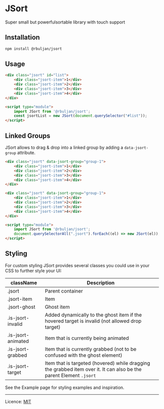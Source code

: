 # JSort

Super small but powerfulsortable library with touch support

## Installation

```bash
npm install @rbuljan/jsort
```

## Usage

```html
<div class="jsort" id="list">
    <div class="jsort-item">1</div>
    <div class="jsort-item">2</div>
    <div class="jsort-item">3</div>
    <div class="jsort-item">4</div>
</div>

<script type="module">
    import JSort from '@rbuljan/jsort';
    const jsortList = new JSort(document.querySelector("#list"));
</script>
```

## Linked Groups

JSort allows to drag &amp; drop into a linked group by adding a `data-jsort-group` attribute.

```html
<div class="jsort" data-jsort-group="group-1">
    <div class="jsort-item">1</div>
    <div class="jsort-item">2</div>
    <div class="jsort-item">3</div>
    <div class="jsort-item">4</div>
</div>

<div class="jsort" data-jsort-group="group-1">
    <div class="jsort-item">1</div>
    <div class="jsort-item">2</div>
    <div class="jsort-item">3</div>
    <div class="jsort-item">4</div>
</div>

<script type="module">
    import JSort from '@rbuljan/jsort';
    document.querySelectorAll(".jsort").forEach((el) => new JSort(el));
</script>
```

## Styling

For custom styling JSort provides several classes you could use in your CSS to further style your UI:

| className | Description |
| --- | --- |
| .jsort | Parent container |
| .jsort-item | Item |
| .jsort-ghost | Ghost item |
| .is-jsort-invalid | Added dynamically to the ghost item if the hovered target is invalid (not allowed drop target) |
| .is-jsort-animated | Item that is currently being animated |
| .is-jsort-grabbed | Item that is currently grabbed (not to be confused with the ghost element) |
| .is-jsort-target | Item that is targeted (hovered) while dragging the grabbed item over it. It can also be the parent Element `.jsort` |

See the Example page for styling examples and inspiration.

___

Licence: [MIT](https://github.com/rokobuljan/jsort)